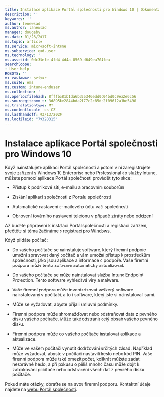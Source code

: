 ```yaml
---
title: Instalace aplikace Portál společnosti pro Windows 10 | Dokumentace Microsoftu
description: ''
keywords: ''
author: lenewsad
ms.author: lanewsad
manager: dougeby
ms.date: 01/23/2017
ms.topic: article
ms.service: microsoft-intune
ms.subservice: end-user
ms.technology: ''
ms.assetid: 0dc35efe-4fd4-4d4a-8569-d649ea704fea
searchScope:
- User help
ROBOTS: ''
ms.reviewer: priyar
ms.suite: ems
ms.custom: intune-enduser
ms.collection: ''
ms.openlocfilehash: 8fffba81b1da6b335346edd0c04bd0c9ea2e6c56
ms.sourcegitcommit: 3d895be2844bda2177c2c85dc2f09612a1be5490
ms.translationtype: MT
ms.contentlocale: cs-CZ
ms.lasthandoff: 03/13/2020
ms.locfileid: "79328315"
---
```

# <a name="installing-the-company-portal-app-for-windows-10"></a>Instalace aplikace Portál společnosti pro Windows 10  

Když nainstalujete aplikaci Portál společnosti a potom v ní zaregistrujete svoje zařízení s Windows 10 Enterprise nebo Professional do služby Intune, můžete pomocí aplikace Portál společnosti provádět tyto akce:

- Přístup k podnikové síti, e-mailu a pracovním souborům

- Získání aplikací společnosti z Portálu společnosti

- Automatické nastavení e-mailového účtu vaší společnosti

- Obnovení továrního nastavení telefonu v případě ztráty nebo odcizení

Až budete připraveni k instalaci Portál společnosti a registraci zařízení, přečtěte si téma Začínáme s registrací [pro Windows](windows-enrollment-company-portal.md).  

Když přidáte počítač:

- Do vašeho počítače se nainstaluje software, který firemní podpoře umožní spravovat daný počítač a vám umožní přístup k prostředkům společnosti, jako jsou aplikace a informace o podpoře. Vaše firemní podpora může tento software automaticky aktualizovat.

- Do vašeho počítače se může nainstalovat služba Intune Endpoint Protection. Tento software vyhledává viry a malware.

- Vaše firemní podpora může inventarizovat veškerý software nainstalovaný v počítači, a to i software, který jste si nainstalovali sami.

- Může se vyžadovat, abyste přijali smluvní podmínky.

- Firemní podpora může shromažďovat nebo odstraňovat data z pevného disku vašeho počítače. Může také odstranit celý obsah vašeho pevného disku.

- Firemní podpora může do vašeho počítače instalovat aplikace a aktualizace.

- Může ve vašem počítači vynutit dodržování určitých zásad. Například může vyžadovat, abyste v počítači nastavili heslo nebo kód PIN. Vaše firemní podpora může také omezit počet, kolikrát můžete zadat nesprávné heslo, a při pokusu o příliš mnoho času může dojít k zablokování počítače nebo odstranění všech dat z pevného disku počítače.

Pokud máte otázky, obraťte se na svou firemní podporu. Kontaktní údaje najdete na [webu Portál společnosti](https://go.microsoft.com/fwlink/?linkid=2010980).
